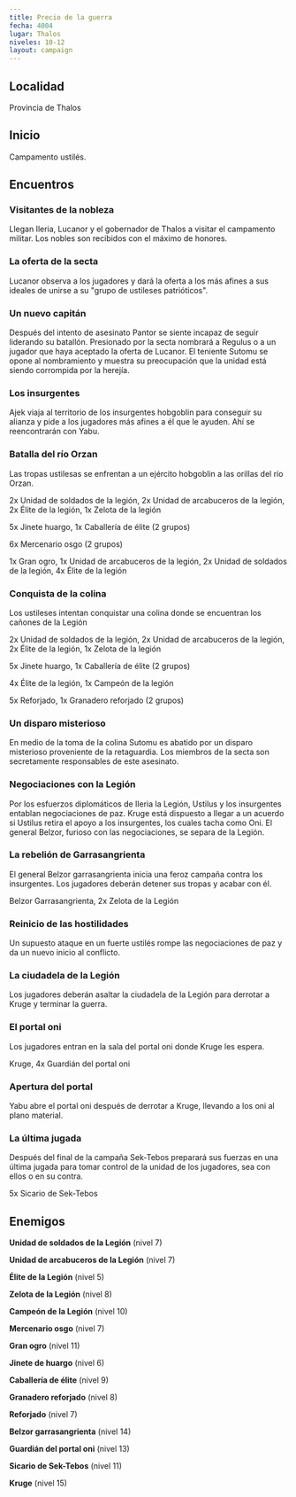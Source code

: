 ```yaml
---
title: Precio de la guerra
fecha: 4004
lugar: Thalos
niveles: 10-12
layout: campaign
---
```


## Localidad

Provincia de Thalos

## Inicio

Campamento ustilés.

## Encuentros

### Visitantes de la nobleza

Llegan Ileria, Lucanor y el gobernador de Thalos a visitar el campamento militar. Los nobles son recibidos con el máximo de honores.

### La oferta de la secta

Lucanor observa a los jugadores y dará la oferta a los más afines a sus ideales de unirse a su "grupo de ustileses patrióticos".

### Un nuevo capitán

Después del intento de asesinato Pantor se siente incapaz de seguir liderando su batallón. Presionado por la secta nombrará a Regulus o a un jugador que haya aceptado la oferta de Lucanor. El teniente Sutomu se opone al nombramiento y muestra su preocupación que la unidad está siendo corrompida por la herejía.

### Los insurgentes

Ajek viaja al territorio de los insurgentes hobgoblin para conseguir su alianza y pide a los jugadores más afines a él que le ayuden. Ahí se reencontrarán con Yabu.

### Batalla del río Orzan

Las tropas ustilesas se enfrentan a un ejército hobgoblin a las orillas del río Orzan.

2x Unidad de soldados de la legión, 2x Unidad de arcabuceros de la legión, 2x Élite de la legión, 1x Zelota de la legión

5x Jinete huargo, 1x Caballería de élite (2 grupos)

6x Mercenario osgo (2 grupos)

1x Gran ogro, 1x Unidad de arcabuceros de la legión, 2x  Unidad de soldados de la legión, 4x Élite de la legión

### Conquista de la colina

Los ustileses intentan conquistar una colina donde se encuentran los cañones de la Legión

2x Unidad de soldados de la legión, 2x Unidad de arcabuceros de la legión, 2x Élite de la legión, 1x Zelota de la legión

5x Jinete huargo, 1x Caballería de élite (2 grupos)

4x Élite de la legión, 1x Campeón de la legión

5x Reforjado, 1x Granadero reforjado (2 grupos)

### Un disparo misterioso

En medio de la toma de la colina Sutomu es abatido por un disparo misterioso proveniente de la retaguardia. Los miembros de la secta son secretamente responsables de este asesinato.

### Negociaciones con la Legión

Por los esfuerzos diplomáticos de Ileria la Legión, Ustilus y los insurgentes entablan negociaciones de paz. Kruge está dispuesto a llegar a un acuerdo si Ustilus retira el apoyo a los insurgentes, los cuales tacha como Oni. El general Belzor, furioso con las negociaciones, se separa de la Legión. 

### La rebelión de Garrasangrienta

El general Belzor garrasangrienta inicia una feroz campaña contra los insurgentes. Los jugadores deberán detener sus tropas y acabar con él.

Belzor Garrasangrienta, 2x Zelota de la Legión

### Reinicio de las hostilidades

Un supuesto ataque en un fuerte ustilés rompe las negociaciones de paz y da un nuevo inicio al conflicto. 

### La ciudadela de la Legión

Los jugadores deberán asaltar la ciudadela de la Legión para derrotar a Kruge y terminar la guerra.

### El portal oni

Los jugadores entran en la sala del portal oni donde Kruge les espera.

Kruge, 4x Guardián del portal oni

### Apertura del portal

Yabu abre el portal oni después de derrotar a Kruge, llevando a los oni al plano material.

### La última jugada

Después del final de la campaña Sek-Tebos preparará sus fuerzas en una última jugada para tomar control de la unidad de los jugadores, sea con ellos o en su contra.

5x Sicario de Sek-Tebos

## Enemigos

**Unidad de soldados de la Legión** (nivel 7)

**Unidad de arcabuceros de la Legión** (nivel 7)

**Élite de la Legión** (nivel 5)

**Zelota de la Legión** (nivel 8)

**Campeón de la Legión** (nivel 10)

**Mercenario osgo** (nivel 7)

**Gran ogro** (nivel 11)

**Jinete de huargo** (nivel 6)

**Caballería de élite** (nivel 9)

**Granadero reforjado** (nivel 8)

**Reforjado** (nivel 7)

**Belzor garrasangrienta** (nivel 14)

**Guardián del portal oni** (nivel 13)

**Sicario de Sek-Tebos** (nivel 11)

**Kruge** (nivel 15)